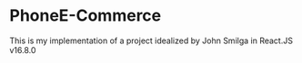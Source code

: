# PhoneE-Commerce
This is my implementation of a project idealized by John Smilga in React.JS v16.8.0
